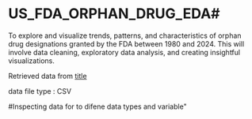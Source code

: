 # US_FDA_ORPHAN_DRUG_EDA# 
To explore and visualize trends, patterns, and characteristics of orphan drug designations granted by the FDA between 1980 and 2024. This will involve data cleaning, exploratory data analysis, and creating insightful visualizations.

Retrieved data from [title](https://www.accessdata.fda.gov/scripts/opdlisting/oopd/)


data file type : CSV

#Inspecting data for to difene data types and variable"
